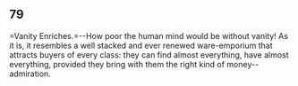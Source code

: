 ## 79

=Vanity Enriches.=--How poor the human mind would be without vanity! As
it is, it resembles a well stacked and ever renewed ware-emporium that
attracts buyers of every class: they can find almost everything, have
almost everything, provided they bring with them the right kind of
money--admiration.


